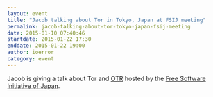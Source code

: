 ```yaml
---
layout: event
title: "Jacob talking about Tor in Tokyo, Japan at FSIJ meeting"
permalink: jacob-talking-about-tor-tokyo-japan-fsij-meeting
date: 2015-01-10 07:40:46
startdate: 2015-01-22 17:30
enddate: 2015-01-22 19:00
author: ioerror
category: event
---
```


Jacob is giving a talk about Tor and [OTR](https://otr.cypherpunks.ca/) hosted by the [Free Software Initiative of Japan](http://www.fsij.org/monthly-meetings/2015/Jan.html).
